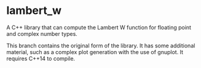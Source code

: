 # lambert_w
A C++ library that can compute the Lambert W function for floating point and complex number types.

This branch contains the original form of the library. It has some additional material, such as a complex plot generation with the use of gnuplot. It requires C++14 to compile.
